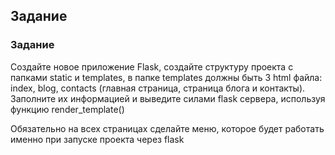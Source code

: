 ## Задание

### Задание 

Создайте новое приложение Flask, создайте структуру проекта с папками static и templates, в папке templates должны быть 3 html файла: index, blog, contacts (главная страница, страница блога и контакты). Заполните их информацией и выведите силами flask сервера, используя функцию render_template()

Обязательно на всех страницах сделайте меню, которое будет работать именно при запуске проекта через flask
 
